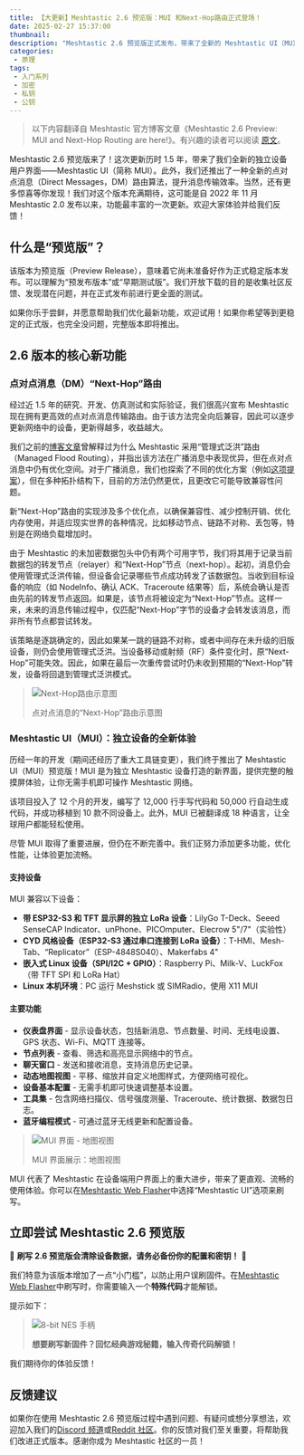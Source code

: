 ```yaml
---
title: 【大更新】Meshtastic 2.6 预览版：MUI 和Next-Hop路由正式登场！
date: 2025-02-27 15:37:00
thumbnail: 
description: "Meshtastic 2.6 预览版正式发布，带来了全新的 Meshtastic UI（MUI），提供独立设备的触摸屏操作体验，同时引入“Next-Hop”路由算法，优化点对点消息传输效率。此外，还新增 InkHUD 电子墨水屏界面、LAN（UDP）支持、优化 LoRa 时隙计算等多项改进。本篇文章详细介绍了 2.6 版本的主要功能及更新亮点，欢迎 Meshtastic 爱好者尝鲜体验并提供反馈！"
categories:
 - 原理
tags:
 - 入门系列
 - 加密
 - 私钥
 - 公钥
---
```


> 以下内容翻译自 Meshtastic 官方博客文章《Meshtastic 2.6 Preview: MUI and Next-Hop Routing are here!》。有兴趣的读者可以阅读 [原文](https://meshtastic.org/blog/meshtastic-2-6-preview/)。

Meshtastic 2.6 预览版来了！这次更新历时 1.5 年，带来了我们全新的独立设备用户界面——Meshtastic UI（简称 MUI）。此外，我们还推出了一种全新的点对点消息（Direct Messages，DM）路由算法，提升消息传输效率。当然，还有更多惊喜等你发现！我们对这个版本充满期待，这可能是自 2022 年 11 月 Meshtastic 2.0 发布以来，功能最丰富的一次更新。欢迎大家体验并给我们反馈！

## 什么是“预览版”？

该版本为预览版（Preview Release），意味着它尚未准备好作为正式稳定版本发布。可以理解为“预发布版本”或“早期测试版”。我们开放下载的目的是收集社区反馈、发现潜在问题，并在正式发布前进行更全面的测试。

如果你乐于尝鲜，并愿意帮助我们优化最新功能，欢迎试用！如果你希望等到更稳定的正式版，也完全没问题，完整版本即将推出。

## 2.6 版本的核心新功能

### 点对点消息（DM）“Next-Hop”路由

经过近 1.5 年的研究、开发、仿真测试和实际验证，我们很高兴宣布 Meshtastic 现在拥有更高效的点对点消息传输路由。由于该方法完全向后兼容，因此可以逐步更新网络中的设备，更新得越多，收益越大。

我们之前的[博客文章](/why-meshtastic-uses-managed-flood-routing/)曾解释过为什么 Meshtastic 采用“管理式泛洪”路由（Managed Flood Routing），并指出该方法在广播消息中表现优异，但在点对点消息中仍有优化空间。对于广播消息，我们也探索了不同的优化方案（例如[这项提案](https://github.com/meshtastic/firmware/pull/5697)），但在多种拓扑结构下，目前的方法仍然更优，且更改它可能导致兼容性问题。

新“Next-Hop”路由的实现涉及多个优化点，以确保兼容性、减少控制开销、优化内存使用，并适应现实世界的各种情况，比如移动节点、链路不对称、丢包等，特别是在网络负载增加时。

由于 Meshtastic 的未加密数据包头中仍有两个可用字节，我们将其用于记录当前数据包的转发节点（relayer）和“Next-Hop”节点（next-hop）。起初，消息仍会使用管理式泛洪传输，但设备会记录哪些节点成功转发了该数据包。当收到目标设备的响应（如 NodeInfo、确认 ACK、Traceroute 结果等）后，系统会确认是否由先前的转发节点返回。如果是，该节点将被设定为“Next-Hop”节点。这样一来，未来的消息传输过程中，仅匹配“Next-Hop”字节的设备才会转发该消息，而非所有节点都尝试转发。

该策略是逐跳确定的，因此如果某一跳的链路不对称，或者中间存在未升级的旧版设备，则仍会使用管理式泛洪。当设备移动或射频（RF）条件变化时，原“Next-Hop”可能失效。因此，如果在最后一次重传尝试时仍未收到预期的“Next-Hop”转发，设备将回退到管理式泛洪模式。

> ![Next-Hop路由示意图](https://meshtastic.org/img/blog/NextHopRouting.webp)
>
> 点对点消息的“Next-Hop”路由示意图

### Meshtastic UI（MUI）：独立设备的全新体验

历经一年的开发（期间还经历了重大工具链变更），我们终于推出了 Meshtastic UI（MUI）预览版！MUI 是为独立 Meshtastic 设备打造的新界面，提供完整的触摸屏体验，让你无需手机即可操作 Meshtastic 网络。

该项目投入了 12 个月的开发，编写了 12,000 行手写代码和 50,000 行自动生成代码，并成功移植到 10 款不同设备上。此外，MUI 已被翻译成 18 种语言，让全球用户都能轻松使用。

尽管 MUI 取得了重要进展，但仍在不断完善中。我们正努力添加更多功能，优化性能，让体验更加流畅。

#### 支持设备

MUI 兼容以下设备：

- **带 ESP32-S3 和 TFT 显示屏的独立 LoRa 设备**：LilyGo T-Deck、Seeed SenseCAP Indicator、unPhone、PICOmputer、Elecrow 5"/7"（实验性）
- **CYD 风格设备（ESP32-S3 通过串口连接到 LoRa 设备）**：T-HMI、Mesh-Tab、“Replicator”（ESP-4848S040）、Makerfabs 4"
- **嵌入式 Linux 设备（SPI/I2C + GPIO）**：Raspberry Pi、Milk-V、LuckFox（带 TFT SPI 和 LoRa Hat）
- **Linux 本机环境**：PC 运行 Meshstick 或 SIMRadio，使用 X11 MUI

#### 主要功能

- **仪表盘界面** - 显示设备状态，包括新消息、节点数量、时间、无线电设置、GPS 状态、Wi-Fi、MQTT 连接等。
- **节点列表** - 查看、筛选和高亮显示网络中的节点。
- **聊天窗口** - 发送和接收消息，支持消息历史记录。
- **动态地图视图** - 平移、缩放并自定义地图样式，方便网络可视化。
- **设备基本配置** - 无需手机即可快速调整基本设置。
- **工具集** - 包含网络扫描仪、信号强度测量、Traceroute、统计数据、数据包日志。
- **蓝牙编程模式** - 可通过蓝牙无线更新和配置设备。

> ![MUI 界面 - 地图视图](https://meshtastic.org/img/blog/t_deck_mui_map.webp)
>
> MUI 界面展示：地图视图

MUI 代表了 Meshtastic 在设备端用户界面上的重大进步，带来了更直观、流畅的使用体验。你可以在[Meshtastic Web Flasher](https://flasher.meshtastic.org/)中选择“Meshtastic UI”选项来刷写。

## 立即尝试 Meshtastic 2.6 预览版

🚨 **刷写 2.6 预览版会清除设备数据，请务必备份你的配置和密钥！** 🚨

我们特意为该版本增加了一点“小门槛”，以防止用户误刷固件。在[Meshtastic Web Flasher](https://flasher.meshtastic.org/)中刷写时，你需要输入一个**特殊代码**才能解锁。

提示如下：

> ![8-bit NES 手柄](https://meshtastic.org/img/blog/nes_controller.webp)
>
> **想要刷写新固件？回忆经典游戏秘籍，输入传奇代码解锁！**

我们期待你的体验反馈！

## 反馈建议

如果你在使用 Meshtastic 2.6 预览版过程中遇到问题、有疑问或想分享想法，欢迎加入我们的[Discord 频道](https://discord.gg/9Z2jgJb)或[Reddit 社区](https://www.reddit.com/r/meshtastic/)。你的反馈对我们至关重要，将帮助我们改进正式版本。感谢你成为 Meshtastic 社区的一员！

